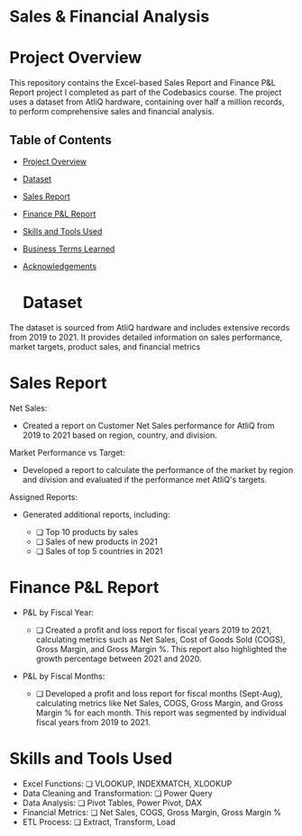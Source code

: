 # Sales & Financial Analysis

# Project Overview
This repository contains the Excel-based Sales Report and Finance P&L Report project I completed as part of the Codebasics course. The project uses a dataset from AtliQ hardware, containing over half a million records, to perform comprehensive sales and financial analysis.

## Table of Contents
- [Project Overview](#project-overview)
- [Dataset](#dataset)
- [Sales Report](#sales-report)
- [Finance P&L Report](#finance-pl-report)
- [Skills and Tools Used](#skills-and-tools-used)
- [Business Terms Learned](#business-terms-learned)
- [Acknowledgements](#acknowledgements)

  # Dataset
The dataset is sourced from AtliQ hardware and includes extensive records from 2019 to 2021. It provides detailed information on sales performance, market targets, product sales, and financial metrics

# Sales Report
Net Sales:

  - Created a report on Customer Net Sales performance for AtliQ from 2019 to 2021 based on region, country, and division.
 
Market Performance vs Target:

 - Developed a report to calculate the performance of the market by region and division and evaluated if the performance met AtliQ's targets.

Assigned Reports:

 -  Generated additional reports, including:

    - ❏ Top 10 products by sales
    - ❏ Sales of new products in 2021
    - ❏ Sales of top 5 countries in 2021
  
# Finance P&L Report
  - P&L by Fiscal Year:

    - ❏  Created a profit and loss report for fiscal years 2019 to 2021, calculating metrics such as Net Sales, Cost of 
          Goods Sold (COGS), Gross Margin, and Gross Margin %. This report also highlighted the growth percentage between 
          2021 and 2020.
      
  - P&L by Fiscal Months:

    - ❏  Developed a profit and loss report for fiscal months (Sept-Aug), calculating metrics like Net Sales, COGS, Gross 
          Margin, and Gross Margin % for each month. This report was segmented by individual fiscal years from 2019 to 2021.
         
# Skills and Tools Used

- Excel Functions:
   ❏ VLOOKUP, INDEXMATCH, XLOOKUP
- Data Cleaning and Transformation:
   ❏ Power Query
- Data Analysis:
   ❏ Pivot Tables, Power Pivot, DAX
- Financial Metrics:
   ❏ Net Sales, COGS, Gross Margin, Gross Margin %
- ETL Process:
   ❏ Extract, Transform, Load


